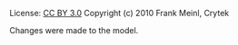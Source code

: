 License: [CC BY 3.0](https://creativecommons.org/licenses/by/3.0/)
Copyright (c) 2010 Frank Meinl, Crytek

Changes were made to the model.